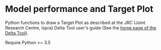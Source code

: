 # Model performance and Target Plot

Python functions to draw a Target Plot as described at the JRC (Joint Research Centre, Ispra)
Delta Tool user's guide (See the [home page of the Delta Tool](http://aqm.jrc.ec.europa.eu/index.aspx)).

Require Python >= 3.5





